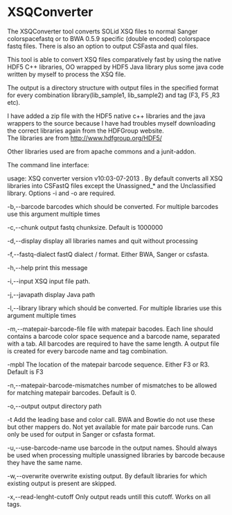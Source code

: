 XSQConverter
============

The XSQConverter tool converts SOLid XSQ files to normal Sanger colorspacefastq or to BWA 0.5.9 specific (double encoded) colorspace fastq files.
There is also an option to output CSFasta and qual files. 

This tool is able to convert XSQ files comparatively fast by using the native HDF5 C++ libraries, OO wrapped by HDF5 Java library plus some java code written by myself to process the XSQ file. 

The output is a directory structure with output files in the specified format for every  combination library(lib_sample1, lib_sample2) and tag (F3, F5 ,R3 etc). 

I have added a zip file with the HDF5 native c++ libraries and the java wrappers to the source because I have had troubles myself downloading the correct libraries again from the HDFGroup website.  
The libraries are from http://www.hdfgroup.org/HDF5/

Other libraries used are from apache commons and a junit-addon. 


The command line interface:

usage: XSQ converter version v10:03-07-2013
           . By default converts all XSQ libraries into CSFastQ files
           except the Unassigned_* and the Unclassified library. Options
           -i and -o are required.
 
 -b,--barcode <arg>                       barcodes which should be
                                          converted. For multiple barcodes
                                          use this argument multiple times
 
 -c,--chunk <arg>                         output fastq chunksize. Default
                                          is 1000000
                                          
 -d,--display                             display all libraries names and
                                          quit without processing
                                          
 -f,--fastq-dialect <arg>                 fastQ dialect / format. Either
                                          BWA, Sanger or csfasta.
                                          
 -h,--help                                print this message
 
 -i,--input <arg>                         XSQ input file path.
 
 -j,--javapath                            display Java path
 
 -l,--library <arg>                       library which should be
                                          converted. For multiple
                                          libraries use this argument
                                          multiple times
                                          
 -m,--matepair-barcode-file <arg>         file with matepair bacodes. Each
                                          line should contains a barcode
                                          color space sequence and a
                                          barcode name, separated with a
                                          tab. All barcodes are required
                                          to have the same length. A
                                          output file is created for every
                                          barcode name and tag
                                          combination.
                                          
 -mpbl <arg>                              The location of the matepair
                                          barcode sequence. Either F3 or
                                          R3. Default is F3
                                          
 -n,--matepair-barcode-mismatches <arg>   number of mismatches to be
                                          allowed for matching matepair
                                          barcodes. Default is 0.
                                          
 -o,--output <arg>                        output directory path
 
 -t                                       Add the leading base and color
                                          call. BWA and Bowtie do not use
                                          these but other mappers do. Not
                                          yet available for mate pair
                                          barcode runs. Can only be used
                                          for output in Sanger or csfasta
                                          format.
                                          
 -u,--use-barcode-name                    use barcode in the output names.
                                          Should always be used when
                                          processing multiple unassigned
                                          libraries by barcode because
                                          they have the same name.
                                          
 -w,--overwrite                           overwrite existing output. By
                                          default libraries for which
                                          existing output is present are
                                          skipped.
                                          
 -x,--read-lenght-cutoff <arg>            Only output reads untill this
                                          cutoff. Works on all tags.


